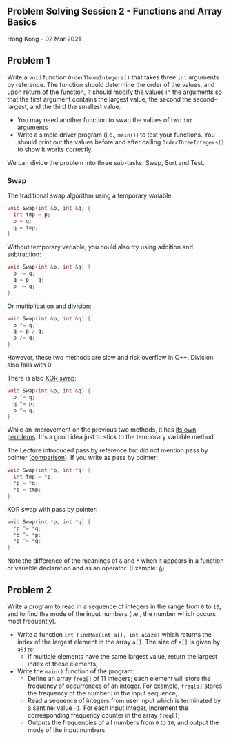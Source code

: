 ## Problem Solving Session 2 - Functions and Array Basics

Hong Kong - 02 Mar 2021

## Problem 1

Write a `void` function `OrderThreeIntegers()` that takes three `int` arguments by reference. The function should determine the order of the values, and upon return of the function, it should modify the values in the arguments so that the first argument contains the largest value, the second the second-largest, and the third the smallest value.

- You may need another function to swap the values of two `int` arguments
- Write a simple driver program (i.e., `main()`) to test your functions. You should print out the values before and after calling `OrderThreeIntegers()` to show it works correctly.

We can divide the problem into three sub-tasks: Swap, Sort and Test. 

### Swap

The traditional swap algorithm using a temporary variable:
```cpp
void Swap(int &p, int &q) {
  int tmp = p;
  p = q;
  q = tmp;
}
```

Without temporary variable, you could also try using addition and subtraction:
```cpp
void Swap(int &p, int &q) {
  p += q;
  q = p - q;
  p -= q;
}
```

Or multiplication and division:
```cpp
void Swap(int &p, int &q) {
  p *= q;
  q = p / q;
  p /= q;
}
```

However, these two methods are slow and risk overflow in C++. Division also fails with 0. 

There is also [XOR swap](https://en.wikipedia.org/wiki/XOR_swap_algorithm):
```cpp
void Swap(int &p, int &q) {
  p ^= q;
  q ^= p;
  p ^= q;
}
```

While an improvement on the previous two methods, it has [its own peoblems](https://en.wikipedia.org/wiki/XOR_swap_algorithm#Reasons_for_avoidance_in_practice). It's a good idea just to stick to the temporary variable method. 

The Lecture introduced pass by reference but did not mention pass by pointer ([comparison](https://www.geeksforgeeks.org/passing-by-pointer-vs-passing-by-reference-in-c/)). If you write as pass by pointer:
```cpp
void Swap(int *p, int *q) {
  int tmp = *p;
  *p = *q;
  *q = tmp;
}
```

XOR swap with pass by pointer:
```cpp
void Swap(int *p, int *q) {
  *p ^= *q;
  *q ^= *p;
  *p ^= *q;
}
```

Note the difference of the meanings of `&` and `*` when it appears in a function or variable declaration and as an operator. (Example: [`&`](https://stackoverflow.com/questions/35594378/address-of-operator-vs-reference-operator/35594562))

## Problem 2

Write a program to read in a sequence of integers in the range from `0` to `10`, and to find the mode of the input numbers (i.e., the number which occurs most frequently).

- Write a function `int FindMax(int a[], int aSize)` which returns the index of the largest element in the array `a[]`. The size of `a[]` is given by `aSize`:
  - If multiple elements have the same largest value, return the largest index of these elements;
- Write the `main()` function of the program:
  - Define an array `freq[]` of 11 integers; each element will store the frequency of occurrences of an integer. For example, `freq[i]` stores the frequency of the number i in the input sequence;
  - Read a sequence of integers from user input which is terminated by a sentinel value `-1`. For each input integer, increment the corresponding frequency counter in the array `freq[]`;
  - Outputs the frequencies of all numbers from `0` to `10`, and output the mode of the input numbers.
